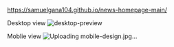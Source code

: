 https://samuelgana104.github.io/news-homepage-main/



Desktop view
![desktop-preview](https://github.com/user-attachments/assets/ce0dd9ed-55aa-45bf-954e-59c93367d270)


Moblie view
![Uploading mobile-design.jpg…]()
